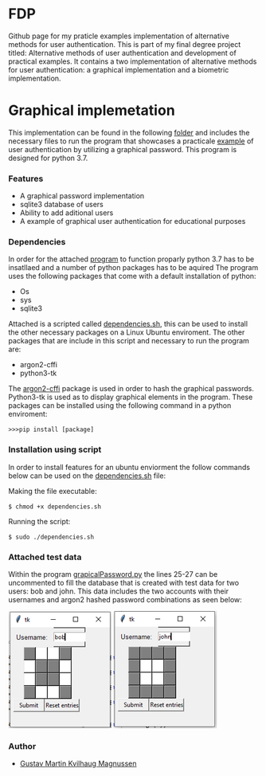 # FDP
Github page for my praticle examples implementation of alternative methods for user authentication. This is part of my final degree project titled: Alternative methods of user authentication and development of practical examples. It contains a two implementation of alternative methods for user authentication: a graphical implementation and a biometric implementation.

# Graphical implemetation

This implementation can be found in the following [folder](https://github.com/Gustav-Magnussen/FDP/tree/main/graphical) and includes the necessary files to run the program that showcases a practicale [example](https://github.com/Gustav-Magnussen/FDP/blob/main/graphical/graphicalPassword_3.py) of user authentication by utilizing a graphical password. This program is designed for python 3.7.

### Features

* A graphical password implementation
* sqlite3 database of users
* Ability to add aditional users
* A example of graphical user authentication for educational purposes

### Dependencies

In order for the attached [program](https://raw.githubusercontent.com/Gustav-Magnussen/FDP/main/graphical/graphicalPassword_3.py) to function proparly python 3.7 has to be insatllaed and a number of python packages has to be aquired The program uses the following packages that come with a default installation of python:

* Os
* sys
* sqlite3

Attached is a scripted called [dependencies.sh](https://raw.githubusercontent.com/Gustav-Magnussen/FDP/main/dependencies.sh), this can be used to install the other necessary packages on a Linux Ubuntu enviroment. The other packages that are include in this script and necessary to run the program are:

* argon2-cffi
* python3-tk

The [argon2-cffi](https://pypi.org/project/argon2-cffi/) package is used in order to hash the graphical passwords. Python3-tk is used as to display graphical elements in the program.  These packages can be installed using the following command in a python enviroment:

```
>>>pip install [package]
```

### Installation using script

In order to install features for an ubuntu enviorment the follow commands below can be used on the [dependencies.sh](https://raw.githubusercontent.com/Gustav-Magnussen/FDP/main/dependencies.sh) file:

Making the file executable:
```
$ chmod +x dependencies.sh
```
Running the script:
```
$ sudo ./dependencies.sh
```
### Attached test data

Within the program [grapicalPassword.py](https://raw.githubusercontent.com/Gustav-Magnussen/FDP/main/graphical/graphicalPassword_3.py) the lines 25-27 can be uncommented to fill the database that is created with test data for two users: bob and john. This data includes the two accounts with their usernames and argon2 hashed password combinations as seen below:

![User entry for account bob](https://github.com/Gustav-Magnussen/FDP/blob/main/graphical/images/bob.png)
![User entry for account john](https://github.com/Gustav-Magnussen/FDP/blob/main/graphical/images/john.png)


### Author
* [Gustav Martin Kvilhaug Magnussen](https://github.com/Gustav-Magnussen)
